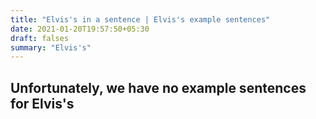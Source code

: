 ```yaml
---
title: "Elvis's in a sentence | Elvis's example sentences"
date: 2021-01-20T19:57:50+05:30
draft: falses
summary: "Elvis's"
---
```

## Unfortunately, we have no example sentences for Elvis's                 
